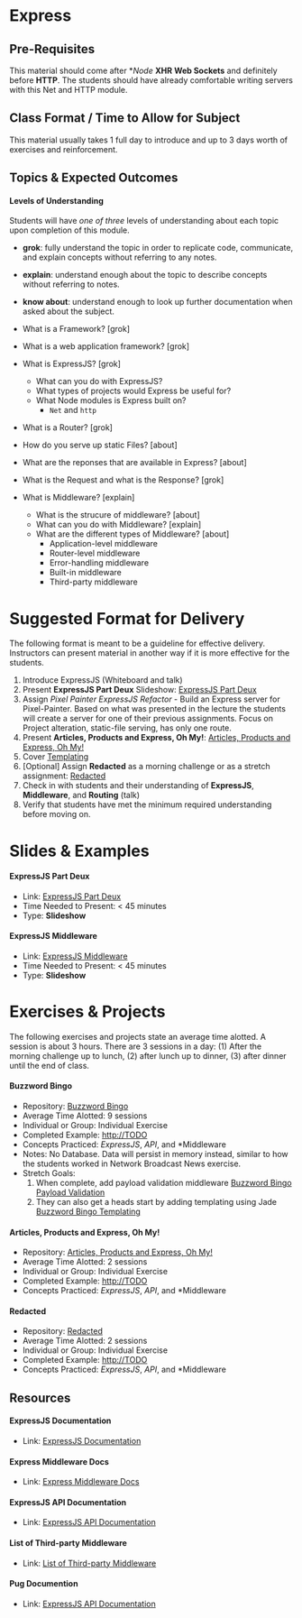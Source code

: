 # Express

## Pre-Requisites
This material should come after **Node* **XHR** **Web Sockets** and definitely before **HTTP**. The students should have already comfortable writing servers with this Net and HTTP module.

## Class Format / Time to Allow for Subject
This material usually takes 1 full day to introduce and up to 3 days worth of exercises and reinforcement.

## Topics & Expected Outcomes

#### Levels of Understanding
Students will have *one of three* levels of understanding about each topic upon completion of this module.
- **grok**: fully understand the topic in order to replicate code, communicate, and explain concepts without referring to any notes.
- **explain**: understand enough about the topic to describe concepts without referring to notes.
- **know about**: understand enough to look up further documentation when asked about the subject.

- What is a Framework? [grok]
- What is a web application framework? [grok]
- What is ExpressJS? [grok]
  - What can you do with ExpressJS?
  - What types of projects would Express be useful for?
  - What Node modules is Express built on?
    - `Net` and `http`
- What is a Router? [grok]
- How do you serve up static Files? [about]
- What are the reponses that are available in Express? [about]
- What is the Request and what is the Response? [grok]
- What is Middleware? [explain]
  - What is the strucure of middleware? [about]
  - What can you do with Middleware? [explain]
  - What are the different types of Middleware? [about]
    - Application-level middleware
    - Router-level middleware
    - Error-handling middleware
    - Built-in middleware
    - Third-party middleware

# Suggested Format for Delivery
The following format is meant to be a guideline for effective delivery. Instructors can present material in another way if it is more effective for the students.

1. Introduce ExpressJS (Whiteboard and talk)
1. Present **ExpressJS Part Deux** Slideshow: [ExpressJS Part Deux](http://slides.com/joecarlson/express-yourself-deux#/)
1. Assign *Pixel Painter ExpressJS Refactor* - Build an Express server for Pixel-Painter. Based on what was presented in the lecture the students will create a server for one of their previous assignments. Focus on Project alteration, static-file serving, has only one route.
1. Present **Articles, Products and Express, Oh My!**: [Articles, Products and Express, Oh My!](https://github.com/devleague/articles-products-and-express)
1. Cover [Templating](https://github.com/devleague/DevLeague-Modules/tree/master/ServerFrameworks/Templating)
1. [Optional] Assign **Redacted** as a morning challenge or as a stretch assignment: [Redacted](https://github.com/devleague/Redacted)
1. Check in with students and their understanding of **ExpressJS**, **Middleware**, and **Routing** (talk)
1. Verify that students have met the minimum required understanding before moving on.

# Slides & Examples

#### ExpressJS Part Deux
- Link: [ExpressJS Part Deux](http://slides.com/joecarlson/express-yourself-deux#/)
- Time Needed to Present: < 45 minutes
- Type: **Slideshow**

#### ExpressJS Middleware
- Link: [ExpressJS Middleware](http://slides.com/joecarlson/middleware#/)
- Time Needed to Present: < 45 minutes
- Type: **Slideshow**

# Exercises & Projects
The following exercises and projects state an average time alotted. A session is about 3 hours. There are 3 sessions in a day: (1) After the morning challenge up to lunch, (2) after lunch up to dinner, (3) after dinner until the end of class.

#### Buzzword Bingo
- Repository: [Buzzword Bingo](https://github.com/devleague/Buzz-Word-Bingo/)
- Average Time Alotted: 9 sessions
- Individual or Group: Individual Exercise
- Completed Example: [http://TODO](http://TODO)
- Concepts Practiced: *ExpressJS*, *API*, and *Middleware
- Notes: No Database. Data will persist in memory instead, similar to how the students worked in Network Broadcast News exercise.
- Stretch Goals:
  1. When complete, add payload validation middleware [Buzzword Bingo Payload Validation](https://github.com/devleague/Buzz-Word-Bingo/tree/add-payload-validation-middleware)
  1. They can also get a heads start by adding templating using Jade [Buzzword Bingo Templating](https://github.com/devleague/Buzz-Word-Bingo/tree/add-templating-using-jade)

#### Articles, Products and Express, Oh My!
- Repository: [Articles, Products and Express, Oh My!](https://github.com/devleague/articles-products-and-express)
- Average Time Alotted: 2 sessions
- Individual or Group: Individual Exercise
- Completed Example: [http://TODO](http://TODO)
- Concepts Practiced: *ExpressJS*, *API*, and *Middleware

#### Redacted
- Repository: [Redacted](https://github.com/devleague/Redacted)
- Average Time Alotted: 2 sessions
- Individual or Group: Individual Exercise
- Completed Example: [http://TODO](http://TODO)
- Concepts Practiced: *ExpressJS*, *API*, and *Middleware

## Resources

#### ExpressJS Documentation
- Link:  [ExpressJS Documentation](http://expressjs.com/)

#### Express Middleware Docs
- Link:  [Express Middleware Docs](http://expressjs.com/en/resources/middleware.html)

#### ExpressJS API Documentation
- Link:  [ExpressJS API Documentation](http://expressjs.com/en/4x/api.html)

#### List of Third-party Middleware
- Link:  [List of Third-party Middleware](http://expressjs.com/en/resources/middleware.html)

#### Pug Documention
- Link:  [ExpressJS API Documentation](http://expressjs.com/en/4x/api.html)

